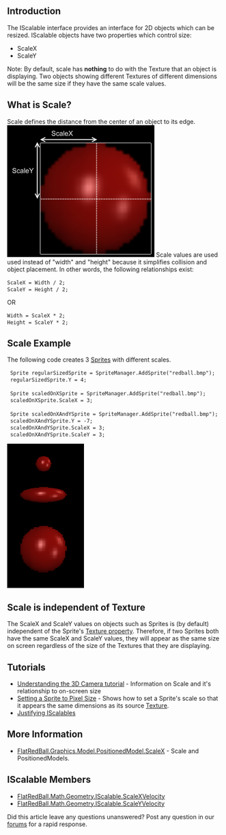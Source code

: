 ## Introduction

The IScalable interface provides an interface for 2D objects which can be resized. IScalable objects have two properties which control size:

-   ScaleX
-   ScaleY

Note: By default, scale has **nothing** to do with the Texture that an object is displaying. Two objects showing different Textures of different dimensions will be the same size if they have the same scale values.

## What is Scale?

Scale defines the distance from the center of an object to its edge. ![ScaleDiagram.png](/media/migrated_media-ScaleDiagram.png) Scale values are used used instead of "width" and "height" because it simplifies collision and object placement. In other words, the following relationships exist:

    ScaleX = Width / 2;
    ScaleY = Height / 2;

OR

    Width = ScaleX * 2;
    Height = ScaleY * 2;

## Scale Example

The following code creates 3 [Sprites](/frb/docs/index.php?title=FlatRedBall.Sprite.md "FlatRedBall.Sprite") with different scales.

     Sprite regularSizedSprite = SpriteManager.AddSprite("redball.bmp");
     regularSizedSprite.Y = 4;

     Sprite scaledOnXSprite = SpriteManager.AddSprite("redball.bmp");
     scaledOnXSprite.ScaleX = 3;

     Sprite scaledOnXAndYSprite = SpriteManager.AddSprite("redball.bmp");
     scaledOnXAndYSprite.Y = -7;
     scaledOnXAndYSprite.ScaleX = 3;
     scaledOnXAndYSprite.ScaleY = 3;

![ScaledSprites.png](/media/migrated_media-ScaledSprites.png)

## Scale is independent of Texture

The ScaleX and ScaleY values on objects such as Sprites is (by default) independent of the Sprite's [Texture property](/frb/docs/index.php?title=FlatRedBall.Sprite.md.Texture "FlatRedBall.Sprite.Texture"). Therefore, if two Sprites both have the same ScaleX and ScaleY values, they will appear as the same size on screen regardless of the size of the Textures that they are displaying.

## Tutorials

-   [Understanding the 3D Camera tutorial](/frb/docs/index.php?title=FlatRedBallXna:Tutorials:Understanding_the_3D_Camera.md "FlatRedBallXna:Tutorials:Understanding the 3D Camera") - Information on Scale and it's relationship to on-screen size
-   [Setting a Sprite to Pixel Size](/frb/docs/index.php?title=FlatRedBallXna:Tutorials:Understanding_the_3D_Camera.md#Setting_a_Sprite_to_Pixel_Size "FlatRedBallXna:Tutorials:Understanding the 3D Camera") - Shows how to set a Sprite's scale so that it appears the same dimensions as its source [Texture](/frb/docs/index.php?title=Microsoft.Xna.Framework.Graphics.Texture2D.md "Microsoft.Xna.Framework.Graphics.Texture2D").
-   [Justifying IScalables](/frb/docs/index.php?title=FlatRedBallXna:Tutorials:Justifying_IScalables.md "FlatRedBallXna:Tutorials:Justifying IScalables")

## More Information

-   [FlatRedBall.Graphics.Model.PositionedModel.ScaleX](/frb/docs/index.php?title=FlatRedBall.Graphics.Model.PositionedModel.ScaleX.md "FlatRedBall.Graphics.Model.PositionedModel.ScaleX") - Scale and PositionedModels.

## IScalable Members

-   [FlatRedBall.Math.Geometry.IScalable.ScaleXVelocity](/frb/docs/index.php?title=FlatRedBall.Math.Geometry.IScalable.ScaleXVelocity&action=edit&redlink=1.md "FlatRedBall.Math.Geometry.IScalable.ScaleXVelocity (page does not exist)")
-   [FlatRedBall.Math.Geometry.IScalable.ScaleYVelocity](/frb/docs/index.php?title=FlatRedBall.Math.Geometry.IScalable.ScaleYVelocity&action=edit&redlink=1.md "FlatRedBall.Math.Geometry.IScalable.ScaleYVelocity (page does not exist)")

Did this article leave any questions unanswered? Post any question in our [forums](/frb/forum/.md) for a rapid response.
